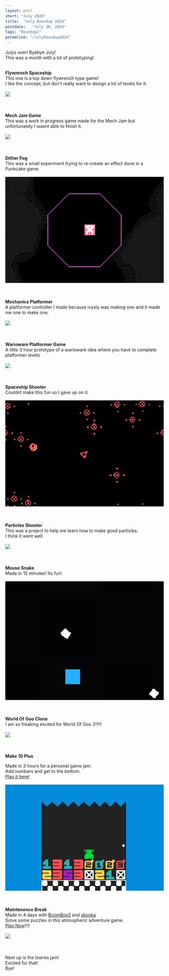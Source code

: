 ```yaml
---
layout: post
short: "July 2024"
title:  "July Roundup 2024"
postdate:   "July 30, 2024"
tags: "Roundup2"
permalink: "/JulyRoundup2024"
---
```

Julys over! Byebye July!<br>
This was a month with a lot of prototyping! <br><br>


**Flywrench Spaceship**<br>
This one is a top down flywrench type game!<br>
I like the concept, but don't really want to design a lot of levels for it. 
<br><br><img class="blogImg" src="/assets/blog/2024/Jul2024/flywrench.gif" /><br><br>
<br>

**Mech Jam Game**<br>
This was a work in progress game made for the Mech Jam
but unfortunately I wasnt able to finish it. 
<br><br><img class="blogImg" src="/assets/blog/2024/Jul2024/mechJam.gif" /><br><br>
<br>

**Dither Fog**<br>
This was a small experiment trying to re-create an effect done in a Punkcake game. 
<br><br><img class="blogImg" src="/assets/blog/2024/Jul2024/dithering.gif"/><br><br>
<br>

**Mechanics Platformer**<br>
A platformer controller I made because ivysly was making one and it made me one to make one. 
<br><br><img class="blogImg" src="/assets/blog/2024/Jul2024/platformer.gif"/><br><br>
<br>

**Warioware Platformer Game**<br>
A little 3 hour prototype of a warioware idea where you have to complete platformer levels
<br><br><img class="blogImg" src="/assets/blog/2024/Jul2024/warioware.gif"/><br><br>
<br>

**Spaceship Shooter**<br>
Couldnt make this fun so I gave up on it. 
<br><br><img class="blogImg" src="/assets/blog/2024/Jul2024/asteroids.gif"/><br><br>
<br>

**Particles Shooter**<br>
This was a project to help me learn how to make good particles.<br> I think it went well. 
<br><br><img class="blogImg" src="/assets/blog/2024/Jul2024/particlesShooter.gif"/><br><br>
<br>

**Mouse Snake**<br>
Made in 15 minutes! Its fun! 
<br><br><img class="blogImg" src="/assets/blog/2024/Jul2024/mouseSnake.gif"/><br><br>
<br>

**World Of Goo Clone**<br>
I am so freaking excited for World Of Goo 2!!!!! 
<br><br><img class="blogImg" src="/assets/blog/2024/Jul2024/wog.gif"/><br><br>
<br>

**Make 10 Plus**<br>

Made in 3 hours for a personal game jam.<br>
Add numbers and get to the bottom.<br>
[Play it here!](https://sirmilkman.itch.io/make-10-plus)
<br><br><img class="blogImg" src="/assets/blog/2024/Jul2024/make10.gif"/><br><br>
<br>

**Maintenence Break**<br>
Made in 4 days with [BoomBox5](https://sites.google.com/view/boomboxscorner/home) and [skooka](https://skooka.itch.io/)<br>
Solve some puzzles in this atmospheric adventure game.<br>
[Play Now](https://sirmilkman.itch.io/maintenance-break)!!!! 
<br><br><img class="blogImg" src="/assets/blog/2024/Jul2024/maintenanceBreak.gif"/><br><br>
<br>



Next up is the lowres jam!<br>
Excited for that!<br>
Bye! <br>

